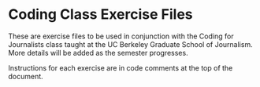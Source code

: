 Coding Class Exercise Files
========

These are exercise files to be used in conjunction with the Coding for Journalists class taught at the UC Berkeley Graduate School of Journalism. More details will be added as the semester progresses.

Instructions for each exercise are in code comments at the top of the document.


